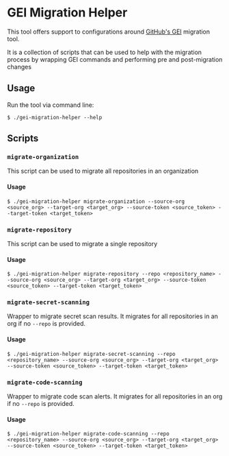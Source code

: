 # GEI Migration Helper

This tool offers support to configurations around [GitHub's GEI](https://github.com/github/gh-gei) migration tool.

It is a collection of scripts that can be used to help with the migration process by wrapping GEI commands and performing pre and post-migration changes

## Usage

Run the tool via command line:
```
$ ./gei-migration-helper --help
```

## Scripts

### `migrate-organization`

This script can be used to migrate all repositories in an organization

#### Usage

```
$ ./gei-migration-helper migrate-organization --source-org <source_org> --target-org <target_org> --source-token <source_token> --target-token <target_token>
```

### `migrate-repository`

This script can be used to migrate a single repository

#### Usage

```
$ ./gei-migration-helper migrate-repository --repo <repository_name> --source-org <source_org> --target-org <target_org> --source-token <source_token> --target-token <target_token>
```

### `migrate-secret-scanning`

Wrapper to migrate secret scan results. It migrates for all repositories in an org if no `--repo` is provided.

#### Usage

```
$ ./gei-migration-helper migrate-secret-scanning --repo <repository_name> --source-org <source_org> --target-org <target_org> --source-token <source_token> --target-token <target_token>
```

### `migrate-code-scanning`

Wrapper to migrate code scan alerts. It migrates for all repositories in an org if no `--repo` is provided.

#### Usage

```
$ ./gei-migration-helper migrate-code-scanning --repo <repository_name> --source-org <source_org> --target-org <target_org> --source-token <source_token> --target-token <target_token>
```
